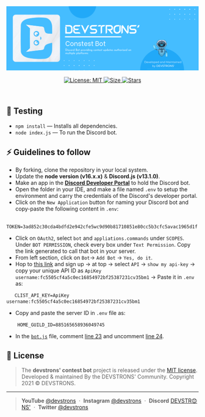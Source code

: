 <img src="./Banner.png" />
<p align="center">
  <p align="center">
    <a href="https://github.com/devstrons/contest-bot/blob/master/LICENSE" target="_blank">
      <img alt="License: MIT" src="https://img.shields.io/github/license/devstrons/contest-bot?style=for-the-badge&logo=github?label=healthinesses" />
         <a href="https://discord.com/invite/MVujzTBqed">
      <img alt="Size" src="https://img.shields.io/badge/Discord-7289DA?style=for-the-badge&logo=discord&logoColor=white" />
    </a>
    <a href="https://github.com/devstrons/contest-bot/stargazers">
      <img alt="Stars" src="https://img.shields.io/github/stars/devstrons/contest-bot?style=for-the-badge&logo=github?label=healthinesses" />
    </a>
  </p>
</p>
<br>

## 🧰 Testing

- `npm install` — Installs all dependencies.
- `node index.js` — To run the Discord bot.

## ⚡ Guidelines to follow

- By forking, clone the repository in your local system.
- Update the **node version (v16.x.x)** & **Discord.js (v13.1.0)**.
- Make an app in the [**Discord Developer Portal**](https://discord.com/developers/applications) to hold the Discord bot.
- Open the folder in your IDE, and make a file named `.env` to setup the environment and carry the credentials of the Discord's developer portal.
- Click on the `New Application` button for naming your Discord bot and copy-paste the following content in `.env`:

```
    TOKEN=3ad852c30cda4bdfd2e942cfe5wc9d90b81710851e80cc5b3cfc5avac1965d1f
```

- Click on `OAuth2`, select `bot` and `appliations.commands` under `SCOPES`. Under `BOT PERMISSION`, check every box under `Text Permission`. Copy the link generated to call that bot in your server.
- From left section, click on `Bot`-> `Add Bot` -> `Yes, do it`.
- Hop to [this link](https://clist.by/) and sign up -> <your-username> at top -> select `API` -> `show my api-key` -> copy your unique API ID as `ApiKey username:fc5505cf4a5c0ec16854972bf25387231cv35bm1` -> Paste it in `.env` as:

```
   CLIST_API_KEY=ApiKey username:fc5505cf4a5c0ec16854972bf25387231cv35bm1
```

- Copy and paste the server ID in `.env` file as:

```
    HOME_GUILD_ID=885165658936049745
```

- In the [`bot.js`](https://github.com/devstrons/contest-bot/blob/main/bot.js) file, comment [line 23](https://github.com/devstrons/contest-bot/blob/main/bot.js#L23) and uncomment [line 24](https://github.com/devstrons/contest-bot/blob/main/bot.js#L24).

## 📰 License

> The **devstrons' contest bot** project is released under the [MIT license](https://github.com/devstrons/contest-bot/blob/main/LICENSE.md). <br> Developed &amp; maintained By the DEVSTRONS' Community. Copyright 2021 © DEVSTRONS.
<hr>

> **YouTube** <a href="https://www.youtube.com/channel/UCG7JT7yqut81fqFsVBX6oMg" target="_blank" rel="noopener">@devstrons</a> &nbsp;&middot;&nbsp;
> **Instagram** <a href="https://www.instagram.com/devstrons" target="_blank" rel="noopener">@devstrons</a> &nbsp;&middot;&nbsp;
> **Discord** <a href="https://discord.com/invite/MVujzTBqed" target="_blank" rel="noopener">DEVSTR😊NS'</a> &nbsp;&middot;&nbsp;
> **Twitter** <a href="https://twitter.com/devstrons" target="_blank" rel="noopener">@devstrons</a>
